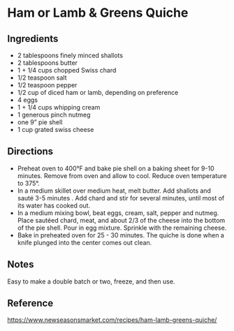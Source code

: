 # Ham or Lamb & Greens Quiche

## Ingredients

 - 2 tablespoons finely minced shallots
 - 2 tablespoons butter
 - 1 + 1/4 cups chopped Swiss chard
 - 1/2 teaspoon salt
 - 1/2 teaspoon pepper
 - 1/2 cup of diced ham or lamb, depending on preference
 - 4 eggs
 - 1 + 1/4 cups whipping cream
 - 1 generous pinch nutmeg
 - one 9” pie shell
 - 1 cup grated swiss cheese
 
 ## Directions
 
 - Preheat oven to 400°F and bake pie shell on a baking sheet for 9-10 minutes. Remove from oven and allow to cool. Reduce oven temperature to 375°.
 - In a medium skillet over medium heat, melt butter. Add shallots and sauté 3-5 minutes . Add chard and stir for several minutes, until most of its water has cooked out.
 - In a medium mixing bowl, beat eggs, cream, salt, pepper and nutmeg. Place sautéed chard, meat, and about 2/3 of the cheese into the bottom of the pie shell. Pour in egg mixture. Sprinkle with the remaining cheese.
 - Bake in preheated oven for 25 - 30 minutes. The quiche is done when a knife plunged into the center comes out clean.
 
 ## Notes
 
 Easy to make a double batch or two, freeze, and then use.
 
 ## Reference
 
 https://www.newseasonsmarket.com/recipes/ham-lamb-greens-quiche/
 
